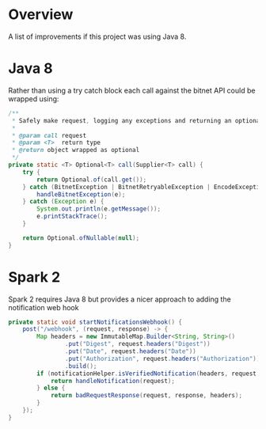 # Overview
A list of improvements if this project was using Java 8.

# Java 8
 
Rather than using a try catch block each call against the bitnet API could be wrapped using:
 
```java
/**
 * Safely make request, logging any exceptions and returning an optional object.
 *
 * @param call request
 * @param <T>  return type
 * @return object wrapped as optional
 */
private static <T> Optional<T> call(Supplier<T> call) {
    try {
        return Optional.of(call.get());
    } catch (BitnetException | BitnetRetryableException | EncodeException e) {
        handleBitnetException(e);
    } catch (Exception e) {
        System.out.println(e.getMessage());
        e.printStackTrace();
    }

    return Optional.ofNullable(null);
}
```
# Spark 2
Spark 2 requires Java 8 but provides a nicer approach to adding the notification web hook

```java
private static void startNotificationsWebhook() {
    post("/webhook", (request, response) -> {
        Map headers = new ImmutableMap.Builder<String, String>()
                .put("Digest", request.headers("Digest"))
                .put("Date", request.headers("Date"))
                .put("Authorization", request.headers("Authorization"))
                .build();
        if (notificationHelper.isVerifiedNotification(headers, request.body())) {
            return handleNotification(request);
        } else {
            return badRequestResponse(request, response, headers);
        }
    });
}
```    